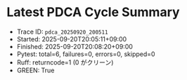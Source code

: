 # Latest PDCA Cycle Summary

- Trace ID: `pdca_20250920_200511`
- Started: 2025-09-20T20:05:11+09:00
- Finished: 2025-09-20T20:08:20+09:00
- Pytest: total=6, failures=0, errors=0, skipped=0
- Ruff: returncode=1 (0 がクリーン)
- GREEN: True

